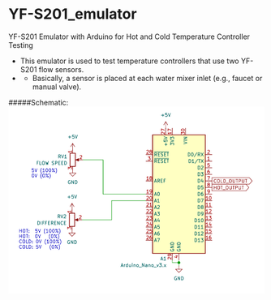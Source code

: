 # YF-S201_emulator
YF-S201 Emulator with Arduino for Hot and Cold Temperature Controller Testing

- This emulator is used to test temperature controllers that use two YF-S201 flow sensors.
- - Basically, a sensor is placed at each water mixer inlet (e.g., faucet or manual valve).

#####Schematic:
![img](https://raw.githubusercontent.com/rtek1000/YF-S201_emulator/refs/heads/main/YF-S201_emulator.png)

